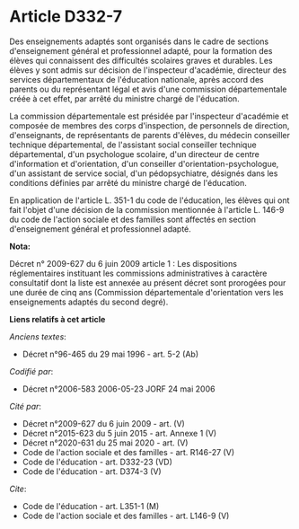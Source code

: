 # Article D332-7

Des enseignements adaptés sont organisés dans le cadre de sections d'enseignement général et professionnel adapté, pour la
formation des élèves qui connaissent des difficultés scolaires graves et durables. Les élèves y sont admis sur décision de
l'inspecteur d'académie, directeur des services départementaux de l'éducation nationale, après accord des parents ou du
représentant légal et avis d'une commission départementale créée à cet effet, par arrêté du ministre chargé de l'éducation.

La commission départementale est présidée par l'inspecteur d'académie et composée de membres des corps d'inspection, de
personnels de direction, d'enseignants, de représentants de parents d'élèves, du médecin conseiller technique départemental,
de l'assistant social conseiller technique départemental, d'un psychologue scolaire, d'un directeur de centre d'information
et d'orientation, d'un conseiller d'orientation-psychologue, d'un assistant de service social, d'un pédopsychiatre, désignés
dans les conditions définies par arrêté du ministre chargé de l'éducation.

En application de l'article L. 351-1 du code de l'éducation, les élèves qui ont fait l'objet d'une décision de la commission
mentionnée à l'article L. 146-9 du code de l'action sociale et des familles sont affectés en section d'enseignement général
et professionnel adapté.

**Nota:**

Décret n° 2009-627 du 6 juin 2009 article 1 : Les dispositions réglementaires instituant les commissions administratives à
caractère consultatif dont la liste est annexée au présent décret sont prorogées pour une durée de cinq ans (Commission
départementale d'orientation vers les enseignements adaptés du second degré).

**Liens relatifs à cet article**

_Anciens textes_:

  - Décret n°96-465 du 29 mai 1996 - art. 5-2 (Ab)

_Codifié par_:

  - Décret n°2006-583 2006-05-23 JORF 24 mai 2006

_Cité par_:

  - Décret n°2009-627 du 6 juin 2009 - art. (V)
  - Décret n°2015-623 du 5 juin 2015 - art. Annexe 1 (V)
  - Décret n°2020-631 du 25 mai 2020 - art. (V)
  - Code de l'action sociale et des familles - art. R146-27 (V)
  - Code de l'éducation - art. D332-23 (VD)
  - Code de l'éducation - art. D374-3 (V)

_Cite_:

  - Code de l'éducation - art. L351-1 (M)
  - Code de l'action sociale et des familles - art. L146-9 (V)
